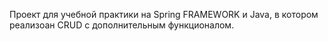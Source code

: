 Проект для учебной практики на Spring FRAMEWORK и Java, в котором реализоан CRUD с дополнительным функционалом.
